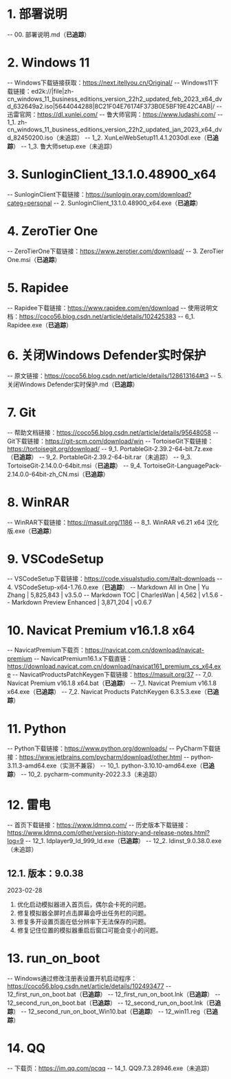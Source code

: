 # 1. 部署说明
-- 00. 部署说明.md（**已追踪**）

# 2. Windows 11
-- Windows下载链接获取：https://next.itellyou.cn/Original/
-- Windows11下载链接：ed2k://|file|zh-cn_windows_11_business_editions_version_22h2_updated_feb_2023_x64_dvd_632649a2.iso|5644044288|8C21F04E76174F373B0E5BF19E42C4AB|/
-- 迅雷官网：https://dl.xunlei.com/
-- 鲁大师官网：https://www.ludashi.com/
-- 1_1. zh-cn_windows_11_business_editions_version_22h2_updated_jan_2023_x64_dvd_82450200.iso（未追踪）
-- 1_2. XunLeiWebSetup11.4.1.2030dl.exe（**已追踪**）
-- 1_3. 鲁大师setup.exe（未追踪）

# 3. SunloginClient_13.1.0.48900_x64
-- SunloginClient下载链接：https://sunlogin.oray.com/download?categ=personal
-- 2. SunloginClient_13.1.0.48900_x64.exe（**已追踪**）

# 4. ZeroTier One
-- ZeroTierOne下载链接：https://www.zerotier.com/download/
-- 3. ZeroTier One.msi（**已追踪**）

# 5. Rapidee
-- Rapidee下载链接：https://www.rapidee.com/en/download
-- 使用说明文档：https://coco56.blog.csdn.net/article/details/102425383
-- 6_1. Rapidee.exe（**已追踪**）

# 6. 关闭Windows Defender实时保护
-- 原文链接：https://coco56.blog.csdn.net/article/details/128613164#t3
-- 5. 关闭Windows Defender实时保护.md（**已追踪**）

# 7. Git
-- 帮助文档链接：https://coco56.blog.csdn.net/article/details/95648058
-- Git下载链接：https://git-scm.com/download/win
-- TortoiseGit下载链接：https://tortoisegit.org/download/
-- 9_1. PortableGit-2.39.2-64-bit.7z.exe（**已追踪**）
-- 9_2. PortableGit-2.39.2-64-bit.rar（未追踪）
-- 9_3. TortoiseGit-2.14.0.0-64bit.msi（**已追踪**）
-- 9_4. TortoiseGit-LanguagePack-2.14.0.0-64bit-zh_CN.msi（**已追踪**）

# 8. WinRAR
-- WinRAR下载链接：https://masuit.org/1186
-- 8_1. WinRAR v6.21 x64 汉化版.exe（**已追踪**）

# 9. VSCodeSetup
-- VSCodeSetup下载链接：https://code.visualstudio.com/#alt-downloads
-- 4. VSCodeSetup-x64-1.76.0.exe（**已追踪**）
-- Markdown All in One | Yu Zhang | 5,825,843 | v3.5.0
-- Markdown TOC | CharlesWan | 4,562 | v1.5.6
-- Markdown Preview Enhanced | 3,871,204 | v0.6.7

# 10. Navicat Premium v16.1.8 x64
-- NavicatPremium下载页：https://navicat.com.cn/download/navicat-premium
-- NavicatPremium16.1.x下载直链：https://download.navicat.com.cn/download/navicat161_premium_cs_x64.exe
-- NavicatProductsPatchKeygen下载链接：https://masuit.org/37
-- 7_0. Navicat Premium v16.1.8 x64.bat（**已追踪**）
-- 7_1. Navicat Premium v16.1.8 x64.exe（**已追踪**）
-- 7_2. Navicat Products PatchKeygen 6.3.5.3.exe（**已追踪**）

# 11. Python
-- Python下载链接：https://www.python.org/downloads/
-- PyCharm下载链接：https://www.jetbrains.com/pycharm/download/other.html
-- python-3.11.3-amd64.exe（实测不兼容）
-- 10_1. python-3.10.10-amd64.exe（**已追踪**）
-- 10_2. pycharm-community-2022.3.3（未追踪）

# 12. 雷电

-- 首页下载链接：https://www.ldmnq.com/
-- 历史版本下载链接：https://www.ldmnq.com/other/version-history-and-release-notes.html?log=9
-- 12_1. ldplayer9_ld_999_ld.exe（**已追踪**）
-- 12_2. ldinst_9.0.38.0.exe（未追踪）

## 12.1. 版本：9.0.38
2023-02-28
1. 优化启动模拟器进入首页后，偶尔会卡死的问题。
2. 修复模拟器全屏时点击屏幕会呼出任务栏的问题。
3. 修复多开设置页面在低分辨率下无法保存的问题。
4. 修复记住位置的模拟器重启后窗口可能会变小的问题。

# 13. run_on_boot

-- Windows通过修改注册表设置开机启动程序：https://coco56.blog.csdn.net/article/details/102493477
-- 12_first_run_on_boot.bat（**已追踪**）
-- 12_first_run_on_boot.lnk（**已追踪**）
-- 12_second_run_on_boot.bat（**已追踪**）
-- 12_second_run_on_boot.lnk（**已追踪**）
-- 12_second_run_on_boot_Win10.bat（**已追踪**）
-- 12_win11.reg（**已追踪**）

# 14. QQ

-- 下载页：https://im.qq.com/pcqq
-- 14_1. QQ9.7.3.28946.exe（未追踪）